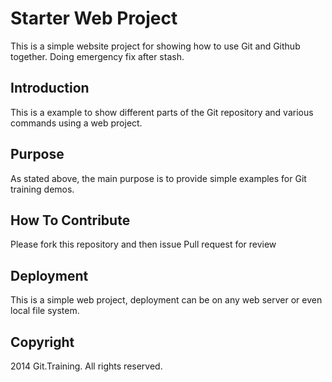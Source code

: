 # Starter Web Project

This is a simple website project for showing how to use Git and Github together. Doing emergency fix after stash.

## Introduction

This is a example to show different parts of the Git repository and various commands using a web project.

## Purpose

As stated above, the main purpose is to provide simple examples for Git training demos.

## How To Contribute
Please fork this repository and then issue Pull request for review

## Deployment
This is a simple web project, deployment can be on any web server or even local file system.

## Copyright

2014 Git.Training. All rights reserved.

